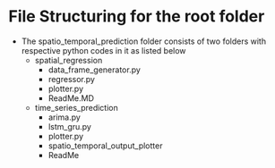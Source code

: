 # File Structuring for the root folder
* The spatio_temporal_prediction folder consists of two folders with respective python codes in it as listed below
  * spatial_regression
    * data_frame_generator.py
    * regressor.py
    * plotter.py
    * ReadMe.MD
  * time_series_prediction
    * arima.py
    * lstm_gru.py
    * plotter.py
    * spatio_temporal_output_plotter
    * ReadMe